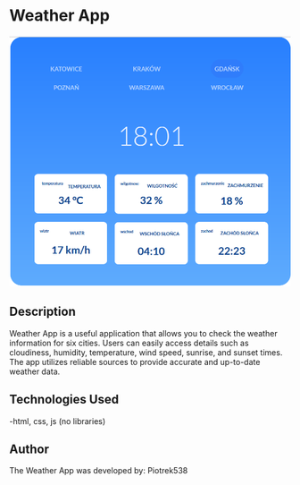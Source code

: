 # Weather App

![Weather App](screenshot.png)

## Description

Weather App is a useful application that allows you to check the weather information for six cities. Users can easily access details such as cloudiness, humidity, temperature, wind speed, sunrise, and sunset times. The app utilizes reliable sources to provide accurate and up-to-date weather data.

## Technologies Used

-html, css, js (no libraries)

## Author

The Weather App was developed by: Piotrek538
